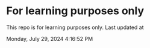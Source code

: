 # For learning purposes only
This repo is for learning purposes only.
Last updated at

Monday, July 29, 2024 4:16:52 PM

